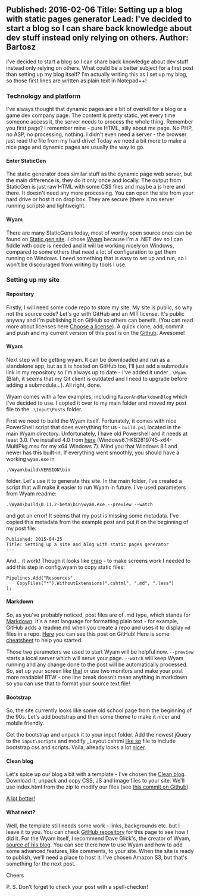 Published: 2016-02-06
Title: Setting up a blog with static pages generator
Lead: I've decided to start a blog so I can share back knowledge about dev stuff instead only relying on others.
Author: Bartosz
---
I've decided to start a blog so I can share back knowledge about dev stuff 
instead only relying on others. What could be a better subject for a first 
post than setting up my blog itself? 
I'm actually writing this as I set up my blog, so those first lines 
are written as plain text in Notepad++!

### Technology and platform

I've always thought that dynamic pages are a bit of overkill for a 
blog or a game dev company page. The content is pretty static, yet 
every time someone access it, the server needs to process the whole thing. 
Remember you first page? I remember mine - pure HTML, silly about 
me page. No PHP, no ASP, no processing, nothing. I didn't even need a server - the browser just read the file from my hard drive! 
Today we need a bit more to make a nice page and dynamic pages are 
usually the way to go. 

#### Enter StaticGen

The static generator does similar stuff as the dynamic page web server, but 
the main difference is, they do it only once and locally. The output 
from StaticGen is just raw HTML with some CSS files and maybe a js here and there. 
It doesn't need any more processing. You can open the site from your 
hard drive or host it on drop box. They are secure (there is no 
server running scripts) and lightweight. 

#### Wyam
There are many StaticGens today, most of worthy open source ones
can be found on [Static gen site](https://www.staticgen.com/). I chose [Wyam](http://wyam.io/)
because I'm a .NET dev so I can fiddle with code is needed and it will be working nicely on Windows, 
compared to some others that need a lot of configuration to get 
them running on Windows. I need something that is easy to set up and 
run, so I won't be discouraged from writing by tools I use. 

### Setting up my site

#### Repository

Firstly, I will need some code repo to store my site. My site is public, 
so why not the source code? Let's go with GitHub and an MIT license. 
It's public anyway and I'm publishing it on GitHub so others can benefit.
(You can read more about licenses here [Choose a license](http://choosealicense.com/)).
A quick clone, add, commit and push and my current version of this 
post is on the [Github](https://github.com/gniriki/gniriki.com). Awesome!

#### Wyam

Next step will be getting wyam. It can be downloaded and run as a 
standalone app, but as it is hosted on GitHub too, I'll just add a submodule link in my repository 
so I'm always up to date - I've added it under `.\Wyam`. 
(Blah, it seems that my Git client is outdated and I need to upgrade 
before adding a submodule...). All right, done.

Wyam comes with a few examples, including `RazorAndMarkdownBlog` which 
I've decided to use. I copied it over to my main folder and moved my post file to the 
`.\Input\Posts` folder. 

First we need to build the Wyam itself. Fortunately, it comes with nice 
PowerShell script that does everything for us - `build.ps1` located 
in the main Wyam directory. Unfortunately, I have old Powershell and it needs at least 3.0. 
I've installed 4.0 from [here](https://www.microsoft.com/en-us/download/details.aspx?id=40855)
(Windows6.1-KB2819745-x64-MultiPkg.msu for my x64 Windows 7). 
Mind you that Windows 8.1 and newer has this built-in.
If everything went smoothly, you should have a working `wyam.exe`
in 
```
.\Wyam\build\VERSION\bin
```
folder. Let's use it to generate this site. 
In the main folder, I've created a script that will make it easier to run Wyam in future.
I've used parameters from Wyam readme:

```
.\Wyam\build\0.11.2-beta\bin\wyam.exe --preview --watch
```

and got an error! It seems that my post is missing some metadata. 
I've copied this metadata from the example post and put it on the beginning of my post file:

```
Published: 2015-04-25
Title: Setting up a site and blog with static pages generator
---
```

And... it work! Though it looks like [crap](/Content/Posts/first-screen.png) - 
to make screens work I needed to add this step in config.wyam to copy static files:

```
Pipelines.Add("Resources",
    CopyFiles("*").WithoutExtensions(".cshtml", ".md", ".less")
);
```

#### Markdown

So, as you've probably noticed, post files are of .md type, which stands for 
[Markdown](https://en.wikipedia.org/wiki/Markdown). It's a neat language for 
formatting plain text - for example, GitHub adds a readme.md when you create a repo and uses it
to display `md` files in a repo. [Here](https://github.com/gniriki/gniriki.com/blob/master/Input/posts/Setting-up-the-blog.md) 
you can see this post on GitHub!
Here is some [cheatsheet](https://github.com/adam-p/markdown-here/wiki/Markdown-Cheatsheet) 
to help you started.

Those two parameters we used to start Wyam will be helpful now. `--preview` starts a local server
which will serve your page. `--watch` will keep Wyam running and any change done 
to the post will be automatically processed. So, set up your screen like [that](/Content/Posts/side-by-side.png) or use
two monitors and make your post more readable! BTW - one line break 
doesn't mean anything in markdown so you can use that to format your source text file!

#### Bootstrap

So, the site currently looks like some old school page from the beginning of the 90s. 
Let's add bootstrap and then some theme to make it nicer and mobile friendly. 

Get the bootstrap and unpack it to your input folder. Add the newest jQuery to the `input\scripts` and modify
_Layout.cshtml [like so](https://github.com/gniriki/gniriki.com/blob/91b5ff8765a31319ba9b97cc6ff986cff10f2eb2/input/_Layout.cshtml) 
file to include bootstrap css and scripts. Voila, already looks a lot [nicer](/Content/Posts/bootstrap-basic.png).

#### Clean blog

Let's spice up our blog a bit with a template - I've chosen the [Clean blog](http://startbootstrap.com/template-overviews/clean-blog/). 
Download it, unpack and copy CSS, JS and image files to your site. We'll use index.html from the zip to modify our files (see [this commit on Github]()).

[A lot better!](/Content/Posts/clean-blog-basic.png)

#### What next?

Well, the template still needs some work - links, backgrounds etc. but I leave it to you. You can check 
[GitHub repository](https://github.com/gniriki/gniriki.com) for this page to see how I did it. For the Wyam itself, I recommend Dave Glick's, the creator of Wyam,
[source of his blog](https://github.com/daveaglick/daveaglick). You can see there how to use Wyam and how to add some advanced 
features, like comments, to your site. When the site is ready to publish, we'll need a place to host it. I've chosen Amazon S3, but that's something for the next post.

Cheers

P. S. Don't forget to check your post with a spell-checker!